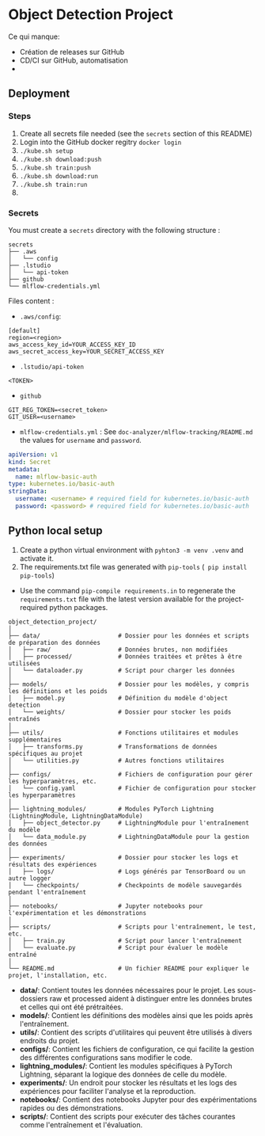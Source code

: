 
# Object Detection Project

Ce qui manque:
- Création de releases sur GitHub
- CD/CI sur GitHub, automatisation
- 

## Deployment

### Steps
1. Create all secrets file needed (see the `secrets` section of this README)
2. Login into the GitHub docker regitry
   `docker login`
3. `./kube.sh setup`
4. `./kube.sh download:push`
5. `./kube.sh train:push`
6. `./kube.sh download:run`
7. `./kube.sh train:run`
8. 
### Secrets

You must create a `secrets` directory with the following structure :

```
secrets
├── .aws
│   └── config
├── .lstudio
│   └── api-token
├── github
└── mlflow-credentials.yml
```
Files content :

- `.aws/config`:
```
[default]
region=<region>
aws_access_key_id=YOUR_ACCESS_KEY_ID
aws_secret_access_key=YOUR_SECRET_ACCESS_KEY
```
- `.lstudio/api-token`
```
<TOKEN>
```
- `github`
```
GIT_REG_TOKEN=<secret_token>
GIT_USER=<username>
```
- `mlflow-credentials.yml`  : See `doc-analyzer/mlflow-tracking/README.md` the values for `username` and `password`.
```yml
apiVersion: v1
kind: Secret
metadata:
  name: mlflow-basic-auth
type: kubernetes.io/basic-auth
stringData:
  username: <username> # required field for kubernetes.io/basic-auth
  password: <password> # required field for kubernetes.io/basic-auth
```

## Python local setup
1. Create a python virtual environment with `pyhton3 -m venv .venv` and activate it.
2. The requirements.txt file was generated with `pip-tools` (` pip install pip-tools`)
 - Use the command `pip-compile requirements.in` to regenerate the `requirements.txt` file with the latest version available for the project-required python packages.




```
object_detection_project/
│
├── data/                      # Dossier pour les données et scripts de préparation des données
│   ├── raw/                   # Données brutes, non modifiées
│   ├── processed/             # Données traitées et prêtes à être utilisées
│   └── dataloader.py          # Script pour charger les données
│
├── models/                    # Dossier pour les modèles, y compris les définitions et les poids
│   ├── model.py               # Définition du modèle d'object detection
│   └── weights/               # Dossier pour stocker les poids entraînés
│
├── utils/                     # Fonctions utilitaires et modules supplémentaires
│   ├── transforms.py          # Transformations de données spécifiques au projet
│   └── utilities.py           # Autres fonctions utilitaires
│
├── configs/                   # Fichiers de configuration pour gérer les hyperparamètres, etc.
│   └── config.yaml            # Fichier de configuration pour stocker les hyperparamètres
│
├── lightning_modules/         # Modules PyTorch Lightning (LightningModule, LightningDataModule)
│   ├── object_detector.py     # LightningModule pour l'entraînement du modèle
│   └── data_module.py         # LightningDataModule pour la gestion des données
│
├── experiments/               # Dossier pour stocker les logs et résultats des expériences
│   ├── logs/                  # Logs générés par TensorBoard ou un autre logger
│   └── checkpoints/           # Checkpoints de modèle sauvegardés pendant l'entraînement
│
├── notebooks/                 # Jupyter notebooks pour l'expérimentation et les démonstrations
│
├── scripts/                   # Scripts pour l'entraînement, le test, etc.
│   ├── train.py               # Script pour lancer l'entraînement
│   └── evaluate.py            # Script pour évaluer le modèle entraîné
│
└── README.md                  # Un fichier README pour expliquer le projet, l'installation, etc.
```
- **data/**: Contient toutes les données nécessaires pour le projet. Les sous-dossiers raw et processed aident à distinguer entre les données brutes et celles qui ont été prétraitées.
- **models/**: Contient les définitions des modèles ainsi que les poids après l'entraînement.
- **utils/**: Contient des scripts d'utilitaires qui peuvent être utilisés à divers endroits du projet.
- **configs/**: Contient les fichiers de configuration, ce qui facilite la gestion des différentes configurations sans modifier le code.
- **lightning_modules/**: Contient les modules spécifiques à PyTorch Lightning, séparant la logique des données de celle du modèle.
- **experiments/**: Un endroit pour stocker les résultats et les logs des expériences pour faciliter l'analyse et la reproduction.
- **notebooks/**: Contient des notebooks Jupyter pour des expérimentations rapides ou des démonstrations.
- **scripts/**: Contient des scripts pour exécuter des tâches courantes comme l'entraînement et l'évaluation.
